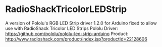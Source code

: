 RadioShackTricolorLEDStrip
==========================

A version of Pololu's RGB LED Strip driver 1.2.0 for Arduino fixed to allow use with RadioShack Tricolor LED Strips
Pololu Driver: https://github.com/pololu/pololu-led-strip-arduino
Product: http://www.radioshack.com/product/index.jsp?productId=22128606